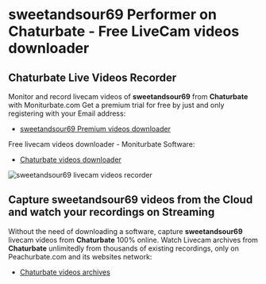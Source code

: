 # sweetandsour69 Performer on Chaturbate - Free LiveCam videos downloader

## Chaturbate Live Videos Recorder

Monitor and record livecam videos of **sweetandsour69** from **Chaturbate** with Moniturbate.com
Get a premium trial for free by just and only registering with your Email address:
* [sweetandsour69 Premium videos downloader](https://moniturbate.com/request-demo-licence-key.html)

Free livecam videos downloader - Moniturbate Software:
* [Chaturbate videos downloader](https://moniturbate.com/moniturbate-download-software.html)

![sweetandsour69 livecam videos recorder](https://peachurnet.com/templates/moniturbate-software.png)


## Capture sweetandsour69 videos from the Cloud and watch your recordings on Streaming

Without the need of downloading a software, capture **sweetandsour69** livecam videos from **Chaturbate** 100% online.
Watch Livecam archives from **Chaturbate** unlimitedly from thousands of existing recordings, only on Peachurbate.com and its websites network:
* [Chaturbate videos archives](https://peachurnet.com/)